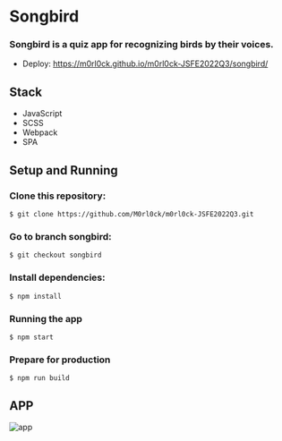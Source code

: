 # Songbird

### Songbird is a quiz app for recognizing birds by their voices.
+ Deploy: https://m0rl0ck.github.io/m0rl0ck-JSFE2022Q3/songbird/

## Stack
+ JavaScript
+ SCSS
+ Webpack
+ SPA

## Setup and Running

### Clone this repository:
`$ git clone https://github.com/M0rl0ck/m0rl0ck-JSFE2022Q3.git`

### Go to branch songbird:
`$ git checkout songbird`

### Install dependencies:
`$ npm install`

### Running the app
`$ npm start`

### Prepare for production
`$ npm run build`

## APP
![app](https://github.com/M0rl0ck/m0rl0ck-JSFE2022Q3/assets/95146343/1eaec6da-ce87-4617-817b-c55c937d4f47)

